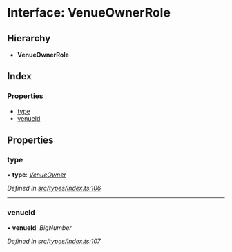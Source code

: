 # Interface: VenueOwnerRole

## Hierarchy

* **VenueOwnerRole**

## Index

### Properties

* [type](venueownerrole.md#type)
* [venueId](venueownerrole.md#venueid)

## Properties

###  type

• **type**: *[VenueOwner](../enums/roletype.md#venueowner)*

*Defined in [src/types/index.ts:106](https://github.com/PolymathNetwork/polymesh-sdk/blob/108d588b/src/types/index.ts#L106)*

___

###  venueId

• **venueId**: *BigNumber*

*Defined in [src/types/index.ts:107](https://github.com/PolymathNetwork/polymesh-sdk/blob/108d588b/src/types/index.ts#L107)*
